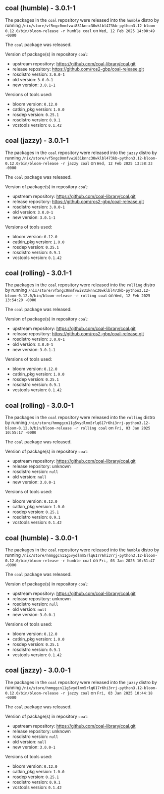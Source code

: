 ## coal (humble) - 3.0.1-1

The packages in the `coal` repository were released into the `humble` distro by running `/nix/store/vf5ngc0mmfvwi831knnc30wklbl473kb-python3.12-bloom-0.12.0/bin/bloom-release -r humble coal` on `Wed, 12 Feb 2025 14:00:49 -0000`

The `coal` package was released.

Version of package(s) in repository `coal`:

- upstream repository: https://github.com/coal-library/coal.git
- release repository: https://github.com/ros2-gbp/coal-release.git
- rosdistro version: `3.0.0-1`
- old version: `3.0.0-1`
- new version: `3.0.1-1`

Versions of tools used:

- bloom version: `0.12.0`
- catkin_pkg version: `1.0.0`
- rosdep version: `0.25.1`
- rosdistro version: `0.9.1`
- vcstools version: `0.1.42`


## coal (jazzy) - 3.0.1-1

The packages in the `coal` repository were released into the `jazzy` distro by running `/nix/store/vf5ngc0mmfvwi831knnc30wklbl473kb-python3.12-bloom-0.12.0/bin/bloom-release -r jazzy coal` on `Wed, 12 Feb 2025 13:58:33 -0000`

The `coal` package was released.

Version of package(s) in repository `coal`:

- upstream repository: https://github.com/coal-library/coal.git
- release repository: https://github.com/ros2-gbp/coal-release.git
- rosdistro version: `3.0.0-1`
- old version: `3.0.0-1`
- new version: `3.0.1-1`

Versions of tools used:

- bloom version: `0.12.0`
- catkin_pkg version: `1.0.0`
- rosdep version: `0.25.1`
- rosdistro version: `0.9.1`
- vcstools version: `0.1.42`


## coal (rolling) - 3.0.1-1

The packages in the `coal` repository were released into the `rolling` distro by running `/nix/store/vf5ngc0mmfvwi831knnc30wklbl473kb-python3.12-bloom-0.12.0/bin/bloom-release -r rolling coal` on `Wed, 12 Feb 2025 13:54:20 -0000`

The `coal` package was released.

Version of package(s) in repository `coal`:

- upstream repository: https://github.com/coal-library/coal.git
- release repository: https://github.com/ros2-gbp/coal-release.git
- rosdistro version: `3.0.0-1`
- old version: `3.0.0-1`
- new version: `3.0.1-1`

Versions of tools used:

- bloom version: `0.12.0`
- catkin_pkg version: `1.0.0`
- rosdep version: `0.25.1`
- rosdistro version: `0.9.1`
- vcstools version: `0.1.42`


## coal (rolling) - 3.0.0-1

The packages in the `coal` repository were released into the `rolling` distro by running `/nix/store/hmmggcn11g5vydlmm5rlq617r6hi3rrj-python3.12-bloom-0.12.0/bin/bloom-release -r rolling coal` on `Fri, 03 Jan 2025 10:55:17 -0000`

The `coal` package was released.

Version of package(s) in repository `coal`:

- upstream repository: https://github.com/coal-library/coal.git
- release repository: unknown
- rosdistro version: `null`
- old version: `null`
- new version: `3.0.0-1`

Versions of tools used:

- bloom version: `0.12.0`
- catkin_pkg version: `1.0.0`
- rosdep version: `0.25.1`
- rosdistro version: `0.9.1`
- vcstools version: `0.1.42`


## coal (humble) - 3.0.0-1

The packages in the `coal` repository were released into the `humble` distro by running `/nix/store/hmmggcn11g5vydlmm5rlq617r6hi3rrj-python3.12-bloom-0.12.0/bin/bloom-release -r humble coal` on `Fri, 03 Jan 2025 10:51:47 -0000`

The `coal` package was released.

Version of package(s) in repository `coal`:

- upstream repository: https://github.com/coal-library/coal.git
- release repository: unknown
- rosdistro version: `null`
- old version: `null`
- new version: `3.0.0-1`

Versions of tools used:

- bloom version: `0.12.0`
- catkin_pkg version: `1.0.0`
- rosdep version: `0.25.1`
- rosdistro version: `0.9.1`
- vcstools version: `0.1.42`


## coal (jazzy) - 3.0.0-1

The packages in the `coal` repository were released into the `jazzy` distro by running `/nix/store/hmmggcn11g5vydlmm5rlq617r6hi3rrj-python3.12-bloom-0.12.0/bin/bloom-release -r jazzy coal` on `Fri, 03 Jan 2025 10:44:18 -0000`

The `coal` package was released.

Version of package(s) in repository `coal`:

- upstream repository: https://github.com/coal-library/coal.git
- release repository: unknown
- rosdistro version: `null`
- old version: `null`
- new version: `3.0.0-1`

Versions of tools used:

- bloom version: `0.12.0`
- catkin_pkg version: `1.0.0`
- rosdep version: `0.25.1`
- rosdistro version: `0.9.1`
- vcstools version: `0.1.42`


